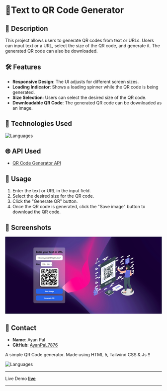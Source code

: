 # 📌Text to QR Code Generator

## 📜 Description

This project allows users to generate QR codes from text or URLs. Users can input text or a URL, select the size of the QR code, and generate it. The generated QR code can also be downloaded.

## 🛠️ Features

- **Responsive Design**: The UI adjusts for different screen sizes.
- **Loading Indicator**: Shows a loading spinner while the QR code is being generated.
- **Size Selection**: Users can select the desired size of the QR code.
- **Downloadable QR Code**: The generated QR code can be downloaded as an image.

## 🔧 Technologies Used

![Languages](https://skillicons.dev/icons?i=html,css,tailwind,js)

## 🌐 API Used

- [QR Code Generator API](https://goqr.me/api/)

## 🚀 Usage

1. Enter the text or URL in the input field.
2. Select the desired size for the QR code.
3. Click the "Generate QR" button.
4. Once the QR code is generated, click the "Save image" button to download the QR code.

## 📸 Screenshots

![Screenshot](./assects/Screenshot.png)


## 📧 Contact

- **Name**: Ayan Pal
- **GitHub**: [AyanPaL7876](https://github.com/AyanPaL7876)



A simple QR Code generator. Made using HTML 5, Tailwind CSS &amp; Js !! 

![Languages](https://skillicons.dev/icons?i=html,css,tailwind,js)

---------------------------------------------
  Live Demo [**live**](https://AyanPaL7876.github.io/Text-to-QR-generator/) 

---------------------------------------------
